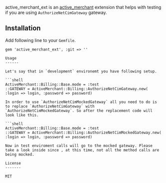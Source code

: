 active_merchant_ext is an [active_merchant]() extension that helps with testing if you are using `AuthorizeNetCimGateway` gateway.


Installation
------------

Add following line to your `Gemfile`.

```shell
gem 'active_merchant_ext', :git => ''

Usage
------

Let's say that in `development` environemt you have following setup.

```shell
ActiveMerchant::Billing::Base.mode = :test
::GATEWAY = ActiveMerchant::Billing::AuthorizeNetCimGateway.new( :login => login, :password => password)

In order to use `AuthorizeNetCimMockedGateway` all you need to do is to replace `AuthorizeNetCimGateway` with `AuthorizeNetCimMockedGateway`. So after the replacement code will look like this.

```shell
ActiveMerchant::Billing::Base.mode = :test
::GATEWAY = ActiveMerchant::Billing::AuthorizeNetCimMockedGateway.new( :login => login, :password => password)

Now in test enviroment calls will go to the mocked gateway. Please take a look inside since , at this time, not all the method calls are being mocked.

License
-------

MIT
